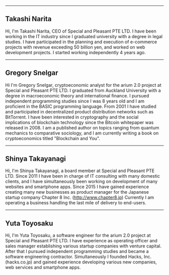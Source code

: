 ---------------------------------
Takashi Narita
---------------------------------
Hi, I'm Takashi Narita, CEO of  Special and Pleasant PTE LTD.
I have been working in the IT industry since I graduated university with a degree in legal studies.
I have participated in the planning and execution of e-commerce projects with revenue exceeding 50 billion yen,
and worked on web development projects. I started working independently 4 years ago.

---------------------------------
Gregory Snelgar
---------------------------------
Hi I'm Gregory Snelgar, cryptoeconomic analyst for the arium 2.0 project at Special and Pleasant PTE LTD.
I graduated from Auckland University with a degree in macroeconomic theory and international finance.
I pursued independent programming studies since I was 8 years old and I am proficient in the BASIC programming language.
From 2001 I have studied and participated in decentralized product distribution networks such as BitTorrent.
I have been interested in cryptography and the social implications of blockchain technology since the Bitcoin whitepaper was released in 2008.
I am a published author on topics ranging from quantum mechanics to comparative sociology,
and I am currently writing a book on cryptoeconomics titled "Blockchain and You".

---------------------------------
Shinya Takayanagi
---------------------------------
Hi, I'm Shinya Takayanagi, a board member at Special and Pleasant PTE LTD.
Since 2011 I have been in charge of IT consulting with many domestic clients,
and I have simultaneously been working on development of many websites and smartphone apps.
Since 2015 I have gained experience creating many new businesses as product manager for the Japanese startup company Chapter 8 Inc.
(http://www.chapter8.jp)
Currently I am operating a business handling the last mile of delivery to end-users.

---------------------------------
Yuta Toyosaku
---------------------------------
Hi, I'm Yuta Toyosaku, a software engineer for the arium 2.0 project at Special and Pleasant PTE LTD.
I have experience as operating officer and sales manager establishing various startup companies with venture capital.
After that I pursued independent programming studies and became a software engineering contractor.
Simultaneously I founded Hacks, Inc. (hacks.co.jp) and gained experience developing various new companies, web services and smartphone apps.

